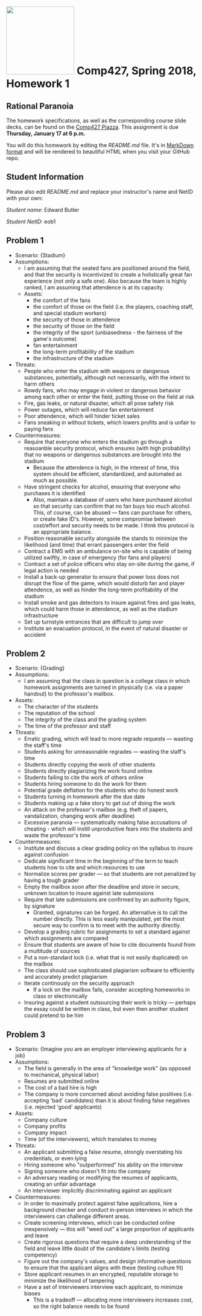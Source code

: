 # <img src="http://www.rice.edu/_images/rice-logo.jpg" width=180> Comp427, Spring 2018, Homework 1
## Rational Paranoia
The homework specifications, as well as the corresponding course slide decks,
can be found on the [Comp427 Piazza](https://piazza.com/class/jqifhp864b37ju).
This assignment is due **Thursday, January 17 at 6 p.m.**

You will do this homework by editing the _README.md_ file. It's in
[MarkDown format](https://guides.github.com/features/mastering-markdown/)
and will be rendered to beautiful HTML when you visit your GitHub repo.

## Student Information
Please also edit _README.md_ and replace your instructor's name and NetID with your own:

_Student name_: Edward Butler 

_Student NetID_: eob1

## Problem 1
- Scenario: {Stadium}
- Assumptions:
  - I am assuming that the seated fans are positioned around the field, and that the security is incentivized to create a holistically great fan experience (not only a safe one). Also because the team is highly ranked, I am assuming that attendence is at its capacity. 
  - Assets:
    - the comfort of the fans
    - the comfort of those on the field (i.e. the players, coaching staff, and special stadium workers)
    - the security of those in attendence
    - the security of those on the field
    - the integrity of the sport (unbiasedness - the fairness of the game's outcome)
    - fan entertainment
    - the long-term profitability of the stadium
    - the infrastructure of the stadium
- Threats:
    - People who enter the stadium with weapons or dangerous substances, potentially, although not necessarily, with the intent to harm others
    - Rowdy fans, who may engage in violent or dangerous behavior among each other or enter the field, putting those on the field at risk
    - Fire, gas leaks, or natural disaster, which all pose safety risk
    - Power outages, which will reduce fan entertainment
    - Poor attendence, which will hinder ticket sales 
    - Fans sneaking in without tickets, which lowers profits and is unfair to paying fans
- Countermeasures:
    - Require that everyone who enters the stadium go through a reasoanble security protocol, which ensures (with high probability) that no weapons or dangerous substances are brought into the stadium
        - Because the attendence is high, in the interest of time, this system should be efficient, standardized, and automated as much as possible.
    - Have stringent checks for alcohol, ensuring that everyone who purchases it is identified
        - Also, maintain a database of users who have purchased alcohol so that security can confirm that no fan buys too much alcohol. This, of course, can be abused — fans can purchase for others, or create fake ID's. However, some compromise between cost/effort and security needs to be made. I think this protocol is an appropriate balance.
    - Position reasonable security alongside the stands to minimize the likelihood (and time) that errant passengers enter the field
    - Contract a EMS with an ambulance on-site who is capable of being utilized swiftly, in case of emergency (for fans and players)
    - Contract a set of police officers who stay on-site during the game, if legal action is needed
    - Install a back-up generator to ensure that power loss does not disrupt the flow of the game, which would disturb fan and player attendence, as well as hinder the long-term profitability of the stadium
    - Install smoke and gas detectors to insure against fires and gas leaks, which could harm those in attendence, as well as the stadium infrastructure
    - Set up turnstyle entrances that are difficult to jump over
    - Institute an evacuation protocol, in the event of natural disaster or accident

## Problem 2
- Scenario: {Grading}
- Assumptions:
    - I am assuming that the class in question is a college class in which homework assignments are turned in physically (i.e. via a paper handout) to the professor's mailbox. 
- Assets:
    - The character of the students
    - The reputation of the school
    - The integrity of the class and the grading system
    - The time of the professor and staff
- Threats:
    - Erratic grading, which will lead to more regrade requests — wasting the staff's time
    - Students asking for unreasonable regrades — wasting the staff's time
    - Students directly copying the work of other students
    - Students directly plagiarizing the work found online
    - Students failing to cite the work of others online
    - Students hiring someone to do the work for them
    - Potential grade deflation for the students who do honest work
    - Students turning in homework after the due date
    - Students making up a fake story to get out of doing the work
    - An attack on the professor's mailbox (e.g. theft of papers, vandalization, changing work after deadline)
    - Excessive paranoia — systematically making false accusations of cheating - which will instill unproductive fears into the students and waste the professor's time
- Countermeasures:
    - Institute and discuss a clear grading policy on the syllabus to insure against confusion
    - Dedicate significant time in the beginning of the term to teach students how to cite and which resources to use
    - Normalize scores per grader — so that students are not penalized by having a tough grader
    - Empty the mailbox soon after the deadline and store in secure, unknown location to insure against late submissions
    - Require that late submissions are confirmed by an authority figure, by signature
        - Granted, signatures can be forged. An alternative is to call the number directly. This is less easily manipulated, yet the most secure way to confirm is to meet with the authority directly.
    - Develop a grading rubric for assignments to set a standard against which assignments are compared
    - Ensure that students are aware of how to cite documents found from a multitude of sources
    - Put a non-standard lock (i.e. what that is not easily duplicated) on the mailbox
    - The class should use sophisticated plagiarism software to efficiently and accurately predict plagiarism
    - Iterate continously on the security approach
        - If a lock on the mailbox fails, consider accepting homeworks in class or electronically
    - Insuring against a student outsourcing their work is tricky — perhaps the essay could be written in class, but even then another student could pretend to be him


## Problem 3
- Scenario: {Imagine you are an employer interviewing applicants for a job}
- Assumptions:
    - The field is generally in the area of "knowledge work" (as opposed to mechanical, physical labor)
    - Resumes are submitted online
    - The cost of a bad hire is high
    - The company is more concerned about avoiding false positives (i.e. accepting 'bad' candidates) than it is about finding false negatives (i.e. rejected 'good' applicants)
- Assets:
    - Company culture
    - Company profits
    - Company impact
    - Time (of the interviewers), which translates to money
- Threats:
  - An applicant submitting a false resume, strongly overstating his credentials, or even lying
  - Hiring someone who "outperformed" his ability on the interview
  - Signing someone who doesn't fit into the company
  - An adversary reading or modifying the resumes of applicants, creating an unfair advantage
  - An interviewer implicitly discriminating against an applicant
- Countermeasures:
    - In order to maximally protect against false applications, hire a background checker and conduct in-person interviews in which the interviewers can challenge different areas. 
    - Create screening interviews, which can be conducted online inexpensively — this will "weed out" a large proportion of applicants and leave 
    - Create rigorous questions that require a deep understanding of the field and leave little doubt of the candidate's limits (testing competency)
    - Figure out the company's values, and design informative questions to ensure that the applicant aligns with these (testing culture fit)
    - Store applicant resumes in an encrypted, reputable storage to minimize the likelihood of tampering
    - Have a set of interviewers interview each applicant, to minimize biases
        - This is a tradeoff — allocating more interviewers increases cost, so the right balance needs to be found


